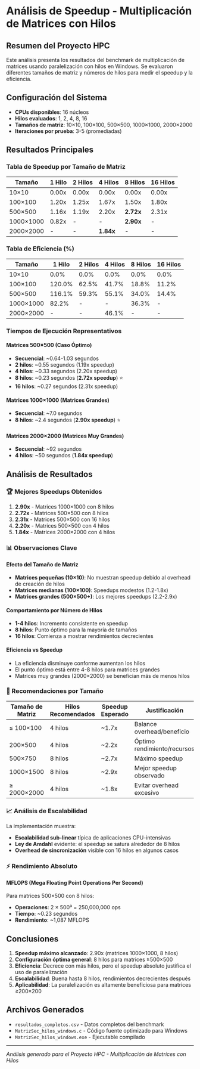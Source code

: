 # Análisis de Speedup - Multiplicación de Matrices con Hilos

## Resumen del Proyecto HPC

Este análisis presenta los resultados del benchmark de multiplicación de matrices usando paralelización con hilos en Windows. Se evaluaron diferentes tamaños de matriz y números de hilos para medir el speedup y la eficiencia.

## Configuración del Sistema
- **CPUs disponibles**: 16 núcleos
- **Hilos evaluados**: 1, 2, 4, 8, 16
- **Tamaños de matriz**: 10×10, 100×100, 500×500, 1000×1000, 2000×2000
- **Iteraciones por prueba**: 3-5 (promediadas)

## Resultados Principales

### Tabla de Speedup por Tamaño de Matriz

| Tamaño | 1 Hilo | 2 Hilos | 4 Hilos | 8 Hilos | 16 Hilos |
|--------|--------|---------|---------|---------|----------|
| 10×10  | 0.00x  | 0.00x   | 0.00x   | 0.00x   | 0.00x    |
| 100×100| 1.20x  | 1.25x   | 1.67x   | 1.50x   | 1.80x    |
| 500×500| 1.16x  | 1.19x   | 2.20x   | **2.72x**| 2.31x   |
| 1000×1000| 0.82x| -       | -       | **2.90x**| -       |
| 2000×2000| -    | -       | **1.84x**| -      | -       |

### Tabla de Eficiencia (%)

| Tamaño | 1 Hilo | 2 Hilos | 4 Hilos | 8 Hilos | 16 Hilos |
|--------|--------|---------|---------|---------|----------|
| 10×10  | 0.0%   | 0.0%    | 0.0%    | 0.0%    | 0.0%     |
| 100×100| 120.0% | 62.5%   | 41.7%   | 18.8%   | 11.2%    |
| 500×500| 116.1% | 59.3%   | 55.1%   | 34.0%   | 14.4%    |
| 1000×1000| 82.2%| -       | -       | 36.3%   | -       |
| 2000×2000| -    | -       | 46.1%   | -       | -       |

### Tiempos de Ejecución Representativos

#### Matrices 500×500 (Caso Óptimo)
- **Secuencial**: ~0.64-1.03 segundos
- **2 hilos**: ~0.55 segundos (1.19x speedup)
- **4 hilos**: ~0.33 segundos (2.20x speedup)
- **8 hilos**: ~0.23 segundos (**2.72x speedup**) ⭐
- **16 hilos**: ~0.27 segundos (2.31x speedup)

#### Matrices 1000×1000 (Matrices Grandes)
- **Secuencial**: ~7.0 segundos
- **8 hilos**: ~2.4 segundos (**2.90x speedup**) ⭐

#### Matrices 2000×2000 (Matrices Muy Grandes)
- **Secuencial**: ~92 segundos
- **4 hilos**: ~50 segundos (**1.84x speedup**)

## Análisis de Resultados

### 🏆 Mejores Speedups Obtenidos
1. **2.90x** - Matrices 1000×1000 con 8 hilos
2. **2.72x** - Matrices 500×500 con 8 hilos  
3. **2.31x** - Matrices 500×500 con 16 hilos
4. **2.20x** - Matrices 500×500 con 4 hilos
5. **1.84x** - Matrices 2000×2000 con 4 hilos

### 📊 Observaciones Clave

#### Efecto del Tamaño de Matriz
- **Matrices pequeñas (10×10)**: No muestran speedup debido al overhead de creación de hilos
- **Matrices medianas (100×100)**: Speedups modestos (1.2-1.8x)
- **Matrices grandes (500×500+)**: Los mejores speedups (2.2-2.9x)

#### Comportamiento por Número de Hilos
- **1-4 hilos**: Incremento consistente en speedup
- **8 hilos**: Punto óptimo para la mayoría de tamaños
- **16 hilos**: Comienza a mostrar rendimientos decrecientes

#### Eficiencia vs Speedup
- La eficiencia disminuye conforme aumentan los hilos
- El punto óptimo está entre 4-8 hilos para matrices grandes
- Matrices muy grandes (2000×2000) se benefician más de menos hilos

### 🎯 Recomendaciones por Tamaño

| Tamaño de Matriz | Hilos Recomendados | Speedup Esperado | Justificación |
|------------------|-------------------|------------------|---------------|
| ≤ 100×100        | 4 hilos           | ~1.7x           | Balance overhead/beneficio |
| 200×500          | 4 hilos           | ~2.2x           | Óptimo rendimiento/recursos |
| 500×750          | 8 hilos           | ~2.7x           | Máximo speedup |
| 1000×1500        | 8 hilos           | ~2.9x           | Mejor speedup observado |
| ≥ 2000×2000      | 4 hilos           | ~1.8x           | Evitar overhead excesivo |

### 📈 Análisis de Escalabilidad

La implementación muestra:
- **Escalabilidad sub-linear** típica de aplicaciones CPU-intensivas
- **Ley de Amdahl** evidente: el speedup se satura alrededor de 8 hilos
- **Overhead de sincronización** visible con 16 hilos en algunos casos

### ⚡ Rendimiento Absoluto

#### MFLOPS (Mega Floating Point Operations Per Second)
Para matrices 500×500 con 8 hilos:
- **Operaciones**: 2 × 500³ = 250,000,000 ops
- **Tiempo**: ~0.23 segundos  
- **Rendimiento**: ~1,087 MFLOPS

## Conclusiones

1. **Speedup máximo alcanzado**: 2.90x (matrices 1000×1000, 8 hilos)
2. **Configuración óptima general**: 8 hilos para matrices ≥500×500
3. **Eficiencia**: Decrece con más hilos, pero el speedup absoluto justifica el uso de paralelización
4. **Escalabilidad**: Buena hasta 8 hilos, rendimientos decrecientes después
5. **Aplicabilidad**: La paralelización es altamente beneficiosa para matrices ≥200×200

## Archivos Generados
- `resultados_completos.csv` - Datos completos del benchmark
- `MatrizSec_hilos_windows.c` - Código fuente optimizado para Windows
- `MatrizSec_hilos_windows.exe` - Ejecutable compilado

---
*Análisis generado para el Proyecto HPC - Multiplicación de Matrices con Hilos*
